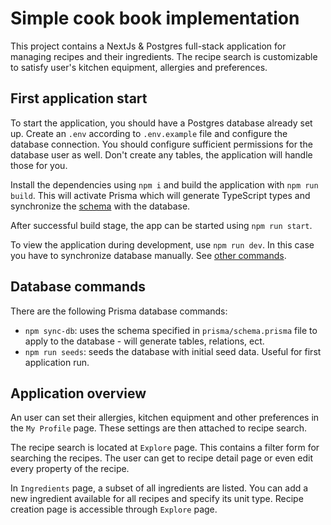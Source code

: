 # Simple cook book implementation

This project contains a NextJs & Postgres full-stack application for managing
recipes and their ingredients. The recipe search is customizable to satisfy
user's kitchen equipment, allergies and preferences.

## First application start

To start the application, you should have a Postgres database already
set up. Create an `.env` according to `.env.example` file and configure
the database connection. You should configure sufficient permissions
for the database user as well. Don't create any tables, the application
will handle those for you.

Install the dependencies using `npm i` and build the application with
`npm run build`. This will activate Prisma which will generate TypeScript
types and synchronize the [schema](/prisma/schema.prisma) with the database.

After successful build stage, the app can be started using `npm run start`.

To view the application during development, use `npm run dev`. In this case
you have to synchronize database manually. See [other commands](/package.json).

## Database commands

There are the following Prisma database commands:

- `npm sync-db`: uses the schema specified in `prisma/schema.prisma` file
  to apply to the database - will generate tables, relations, ect.
- `npm run seeds`: seeds the database with initial seed data. Useful for
  first application run.

## Application overview

An user can set their allergies, kitchen equipment and other preferences
in the `My Profile` page. These settings are then attached to recipe search.

The recipe search is located at `Explore` page. This contains a filter form
for searching the recipes. The user can get to recipe detail page
or even edit every property of the recipe.

In `Ingredients` page, a subset of all ingredients are listed. You can add
a new ingredient available for all recipes and specify its unit type.
Recipe creation page is accessible through `Explore` page.